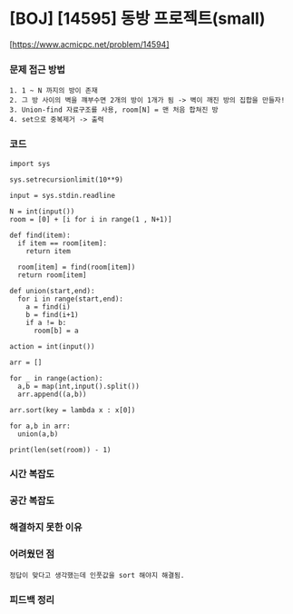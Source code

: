 # [BOJ] [14595] 동방 프로젝트(small)

[https://www.acmicpc.net/problem/14594]

### 문제 접근 방법

    1. 1 ~ N 까지의 방이 존재
    2. 그 방 사이의 벽을 꺠부수면 2개의 방이 1개가 됨 -> 벽이 깨진 방의 집합을 만들자!
    3. Union-find 자료구조를 사용, room[N] = 맨 처음 합쳐진 방
    4. set으로 중복제거 -> 출력

### 코드

```
import sys

sys.setrecursionlimit(10**9)

input = sys.stdin.readline

N = int(input())
room = [0] + [i for i in range(1 , N+1)]

def find(item):
  if item == room[item]:
    return item

  room[item] = find(room[item])
  return room[item]

def union(start,end):
  for i in range(start,end):
    a = find(i)
    b = find(i+1)
    if a != b:
      room[b] = a

action = int(input())

arr = []

for _ in range(action):
  a,b = map(int,input().split())
  arr.append((a,b))

arr.sort(key = lambda x : x[0])

for a,b in arr:
  union(a,b)

print(len(set(room)) - 1)
```

### 시간 복잡도

### 공간 복잡도

### 해결하지 못한 이유

### 어려웠던 점

    정답이 맞다고 생각했는데 인풋값을 sort 해야지 해결됨.

### 피드백 정리
